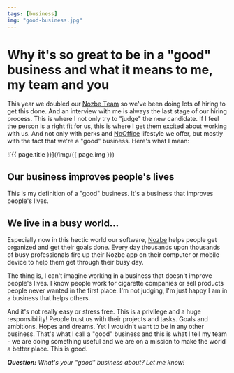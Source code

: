 ```yaml
---
tags: [business]
img: "good-business.jpg"
---
```


# Why it's so great to be in a "good" business and what it means to me, my team and you

This year we doubled our [Nozbe Team](https://nozbe.com/blog/nozbe-team) so we've been doing lots of hiring to get this done. And an interview with me is always the last stage of our hiring process. This is where I not only try to "judge" the new candidate. If I feel the person is a right fit for us, this is where I get them excited about working with us. And not only with perks and [NoOffice](/nooffice) lifestyle we offer, but mostly with the fact that we're a "good" business. Here's what I mean:

<!--More-->

![{{ page.title }}](/img/{{ page.img }})

## Our business improves people's lives

This is my definition of a "good" business. It's a business that improves people's lives.

## We live in a busy world...

Especially now in this hectic world our software, [Nozbe][n] helps people get organized and get their goals done. Every day thousands upon thousands of busy professionals fire up their Nozbe app on their computer or mobile device to help them get through their busy day.

The thing is, I can't imagine working in a business that doesn't improve people's lives. I know people work for cigarette companies or sell products people never wanted in the first place. I'm not judging, I'm just happy I am in a business that helps others.

And it's not really easy or stress free. This is a privilege and a huge responsibility! People trust us with their projects and tasks. Goals and ambitions. Hopes and dreams. Yet I wouldn't want to be in any other business. That's what I call a "good" business and this is what I tell my team - we are doing something useful and we are on a mission to make the world a better place. This is good. 

***Question:*** *What's your "good" business about? Let me know!*

[tp]: http://thepodcast.fm
[i]: http://iMagazine.pl
[d]: http://db.tt/kD7Liux
[e]: /how-i-use-evernote
[p]: /passion
[n]: https://michael.gratis/nozbe
[io]: https://michael.gratis/ipadonly/
[pm]: http://productivemag.com/
[s]: /show
[t]: http://twitter.com/MSliwinski